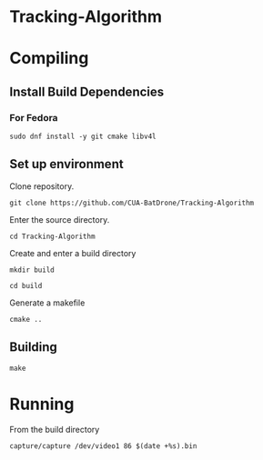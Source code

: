 # Tracking-Algorithm

# Compiling

## Install Build Dependencies

### For Fedora

`sudo dnf install -y git cmake libv4l`

## Set up environment

Clone repository.

`git clone https://github.com/CUA-BatDrone/Tracking-Algorithm`

Enter the source directory.

`cd Tracking-Algorithm`

Create and enter a build directory

`mkdir build`

`cd build`

Generate a makefile

`cmake ..`

## Building

`make`

# Running

From the build directory

`capture/capture /dev/video1 86 $(date +%s).bin`
